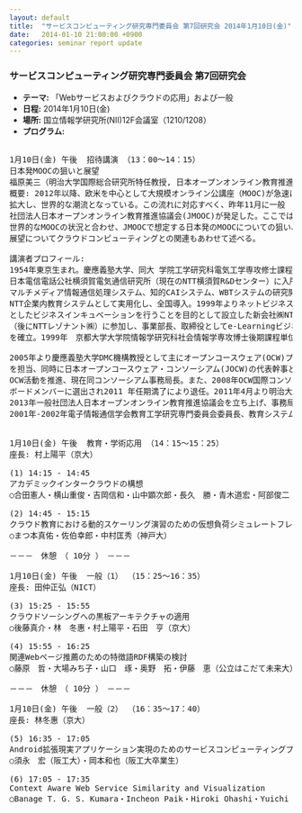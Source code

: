 ```yaml
---
layout: default
title:  "サービスコンピューティング研究専門委員会 第7回研究会 2014年1月10日(金)"
date:   2014-01-10 21:00:00 +0900
categories: seminar report update
---
```


### サービスコンピューティング研究専門委員会 第7回研究会
- __テーマ:__ 「Webサービスおよびクラウドの応用」および一般
- __日程:__ 2014年1月10日(金)
- __場所:__ 国立情報学研究所(NII)12F会議室（1210/1208）
- __プログラム:__

<pre>

1月10日(金) 午後  招待講演 （13：00～14：15）
日本発MOOCの狙いと展望
福原美三（明治大学国際総合研究所特任教授, 日本オープンオンライン教育推進協議会(JMOOC)）
概要: 2012年以降、欧米を中心として大規模オンライン公講座（MOOC)が急速に
拡大し、世界的な潮流となっている。この流れに対応すべく、昨年11月に一般
社団法人日本オープンオンライン教育推進協議会(JMOOC)が発足した。ここでは
世界的なMOOCの状況と合わせ、JMOOCで想定する日本発のMOOCについての狙い、
展望についてクラウドコンピューティングとの関連もあわせて述べる。

講演者プロフィール: 
1954年東京生まれ。慶應義塾大学、同大 学院工学研究科電気工学専攻修士課程修了の後、
日本電信電話公社横須賀電気通信研究所（現在のNTT横須賀R&Dセンター）に入所、
マルチメディア情報通信処理システム、知的CAIシステム、WBTシステムの研究開発を行い、
NTT企業内教育システムとして実用化し、全国導入。1999年よりネットビジネスを中心
としたビジネスインキュベーションを行うことを目的として設立した新会社㈱NTT-X
（後にNTTレゾナント㈱）に参加し、事業部長、取締役としてe-Learningビジネスモデル
を確立。1999年　京都大学大学院情報学研究科社会情報学専攻博士後期課程単位取得修了。

2005年より慶應義塾大学DMC機構教授として主にオープンコースウェア(OCW)プロジェクト
を担当、同時に日本オープンコースウェア・コンソーシアム(JOCW)の代表幹事として日本の
OCW活動を推進、現在同コンソーシアム事務局長。また、2008年OCW国際コンソーシアム
ボードメンバーに選出され2011 年任期満了により退任。2011年4月より明治大学特任教授。
2013年一般社団法人日本オープンオンライン教育推進協議会を立ち上げ、事務局長に就任。
2001年-2002年電子情報通信学会教育工学研究専門委員会委員長、教育システム情報学会理事。


1月10日(金) 午後  教育・学術応用 （14：15～15：25）
座長: 村上陽平（京大）

(1) 14:15 - 14:45
アカデミックインタークラウドの構想
○合田憲人・横山重俊・吉岡信和・山中顕次郎・長久　勝・青木道宏・阿部俊二・漆谷重雄（NII）

(2) 14:45 - 15:15
クラウド教育における動的スケーリング演習のための仮想負荷シミュレートフレームワーク
○まつ本真佑・佐伯幸郎・中村匡秀（神戸大）

－－－　休憩　（ 10分 ）　－－－

1月10日(金) 午後  一般（1） （15：25～16：35）
座長: 田仲正弘（NICT）

(3) 15:25 - 15:55
クラウドソーシングへの黒板アーキテクチャの適用
○後藤真介・林　冬惠・村上陽平・石田　亨（京大）

(4) 15:55 - 16:25
関連Webページ推薦のための特徴語RDF構築の検討
○藤原　哲・大場みち子・山口　琢・奥野　拓・伊藤　恵（公立はこだて未来大）

－－－　休憩　（ 10分 ）　－－－

1月10日(金) 午後  一般（2） （16：35～17：40）
座長: 林冬惠（京大）

(5) 16:35 - 17:05
Android拡張現実アプリケーション実現のためのサービスコンピューティングプラットフォーム
○須永　宏（阪工大）・岡本和也（阪工大卒業生）

(6) 17:05 - 17:35
Context Aware Web Service Similarity and Visualization
○Banage T. G. S. Kumara・Incheon Paik・Hiroki Ohashi・Yuichi Yaguchi（Univ. of Aizu）


</pre>

